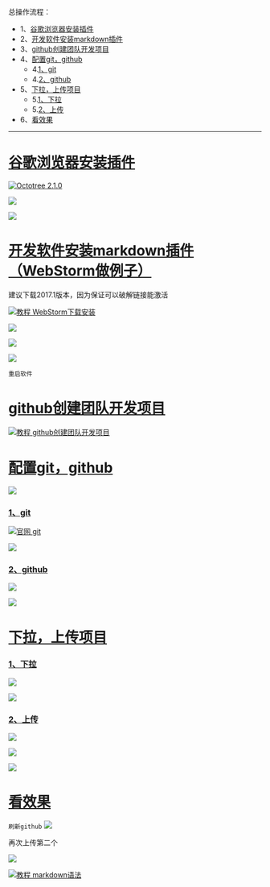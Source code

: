 总操作流程：
- 1、[谷歌浏览器安装插件](#github-01)
- 2、[开发软件安装markdown插件](#github-02)
- 3、[github创建团队开发项目](#github-03)
- 4、[配置git，github](#github-04)
    - 4.[1、git](#github-04-01)
    - 4.[2、github](#github-04-02)
- 5、[下拉，上传项目](#github-05)
    - 5.[1、下拉](#github-05-01)
    - 5.[2、上传](#github-05-02)
- 6、[看效果](#github-06)

----------

# <a name="github-01" href="#" >谷歌浏览器安装插件</a>
[![](https://img.shields.io/badge/Octotree-2.1.0-green.svg "Octotree 2.1.0")](https://pan.baidu.com/s/1D5XPzfVFZL3HBKYYbDku0g)


![](image/2-1.png)

![](image/2-2.png)

# <a name="github-02" href="#" >开发软件安装markdown插件（WebStorm做例子）</a>

建议下载2017.1版本，因为保证可以破解链接能激活

[![](https://img.shields.io/badge/教程-WebStorm下载安装-yellow.svg "教程 WebStorm下载安装")](https://github.com/OurNotes/CCN/blob/master/2.%E5%89%8D%E7%AB%AF/1.%E5%BC%80%E5%8F%91%E5%B7%A5%E5%85%B7/1-WebStorm%E7%9A%84%E4%B8%8B%E8%BD%BD%E5%AE%89%E8%A3%85.md)

![](image/2-3.png)

![](image/2-4.png)

![](image/2-5.png)

`重启软件`
# <a name="github-03" href="#" >github创建团队开发项目</a>
[![](https://img.shields.io/badge/教程-github创建团队开发项目-yellow.svg "教程 github创建团队开发项目")](https://github.com/OurNotes/CCN/blob/master/1.%E5%B7%A5%E5%85%B7/3.github/1-github%E4%B9%8B%E5%88%9B%E5%BB%BA%E5%9B%A2%E9%98%9F%E5%BC%80%E5%8F%91%E9%A1%B9%E7%9B%AE.md)
# <a name="github-04" href="#" >配置git，github</a>
![](image/2-6.png)

### <a name="github-04-01" href="#" >1、git</a>
[![](https://img.shields.io/badge/官网-git-red.svg "官网 git")](https://git-scm.com/)


![](image/2-7.png)

### <a name="github-04-02" href="#" >2、github</a>
![](image/2-8.png)

![](image/2-9.png)
# <a name="github-05" href="#" >下拉，上传项目</a>
### <a name="github-05" href="#" >1、下拉</q>
![](image/2-10.png)

![](image/2-11.png)
### <a name="github-05" href="#" >2、上传</q>
![](image/2-12.png)

![](image/2-13.png)

![](image/2-14.png)

# <a name="github-06" href="#" >看效果</a>
`刷新github`
![](image/2-15.png)

再次上传第二个

![](image/2-16.png)

[![](https://img.shields.io/badge/教程-markdown语法-yellow.svg "教程 markdown语法")](https://www.jianshu.com/p/0130ad32a08d)